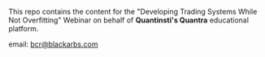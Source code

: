 This repo contains the content for the "Developing Trading Systems While Not Overfitting" Webinar on behalf of **Quantinsti's Quantra** educational platform.

email: bcr@blackarbs.com